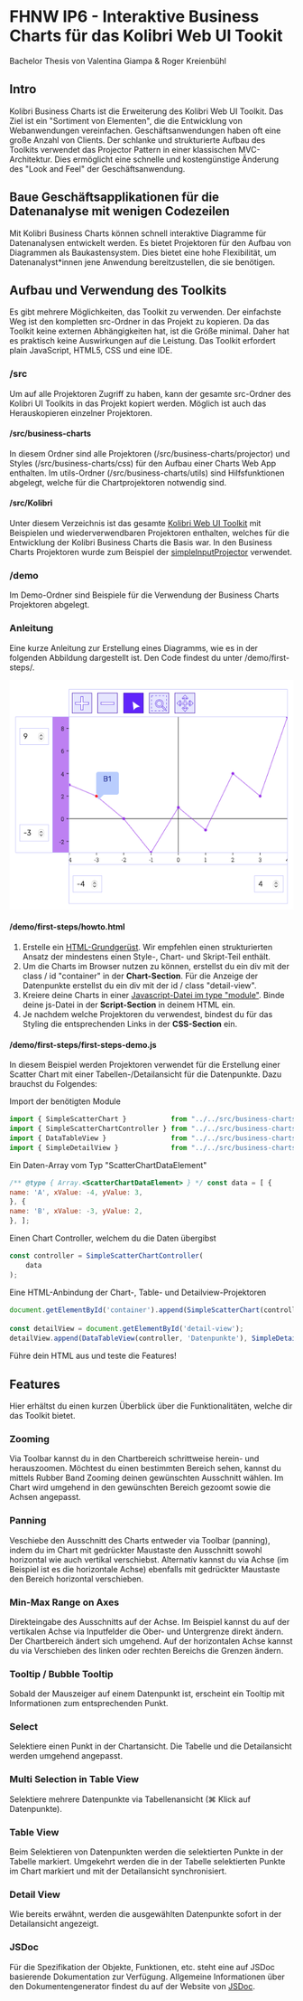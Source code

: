 # FHNW IP6 - Interaktive Business Charts für das Kolibri Web UI Tookit

Bachelor Thesis von Valentina Giampa & Roger Kreienbühl

## Intro

Kolibri Business Charts ist die Erweiterung des Kolibri Web UI Toolkit.
Das Ziel ist ein "Sortiment von Elementen", die die Entwicklung von Webanwendungen vereinfachen.
Geschäftsanwendungen haben oft eine große Anzahl von Clients.
Der schlanke und strukturierte Aufbau des Toolkits verwendet das Projector Pattern in einer klassischen MVC-Architektur.
Dies ermöglicht eine schnelle und kostengünstige Änderung des "Look and Feel" der Geschäftsanwendung.

## Baue Geschäftsapplikationen für die Datenanalyse mit wenigen Codezeilen

Mit Kolibri Business Charts können schnell interaktive Diagramme für Datenanalysen entwickelt werden.
Es bietet Projektoren für den Aufbau von Diagrammen als Baukastensystem.
Dies bietet eine hohe Flexibilität, um Datenanalyst*innen jene Anwendung bereitzustellen, die sie benötigen.

## Aufbau und Verwendung des Toolkits

Es gibt mehrere Möglichkeiten, das Toolkit zu verwenden.
Der einfachste Weg ist den kompletten src-Ordner in das Projekt zu kopieren.
Da das Toolkit keine externen Abhängigkeiten hat, ist die Größe minimal.
Daher hat es praktisch keine Auswirkungen auf die Leistung.
Das Toolkit erfordert plain JavaScript, HTML5, CSS und eine IDE.

### /src

Um auf alle Projektoren Zugriff zu haben, kann der gesamte src-Ordner des Kolibri UI Toolkits in das Projekt kopiert werden.
Möglich ist auch das Herauskopieren einzelner Projektoren.

#### /src/business-charts

In diesem Ordner sind alle Projektoren (/src/business-charts/projector) 
und Styles (/src/business-charts/css) für den Aufbau einer Charts Web App enthalten.
Im utils-Ordner (/src/business-charts/utils) sind Hilfsfunktionen abgelegt, welche für die Chartprojektoren notwendig sind.

#### /src/Kolibri

Unter diesem Verzeichnis ist das gesamte [Kolibri Web UI Toolkit](https://github.com/webengineering-fhnw/Kolibri/) 
mit Beispielen und wiederverwendbaren Projektoren enthalten, 
welches für die Entwicklung der Kolibri Business Charts die Basis war. 
In den Business Charts Projektoren wurde zum Beispiel der 
[simpleInputProjector](src/Kolibri/docs/src/kolibri/projector/simpleForm/simpleInputProjector.js) verwendet.

### /demo

Im Demo-Ordner sind Beispiele für die Verwendung der Business Charts Projektoren abgelegt. 

### Anleitung

Eine kurze Anleitung zur Erstellung eines Diagramms, wie es in der folgenden Abbildung dargestellt ist.
Den Code findest du unter /demo/first-steps/.

![Auscchnitt Demo App](demo/assets/images/first-steps-demo.png "DemoApp")

#### /demo/first-steps/howto.html

1. Erstelle ein [HTML-Grundgerüst](demo/first-steps/howto.html).
Wir empfehlen einen strukturierten Ansatz der mindestens einen Style-, Chart- und Skript-Teil enthält.
2. Um die Charts im Browser nutzen zu können, erstellst du ein div mit der class / id "container" in der **Chart-Section**.
Für die Anzeige der Datenpunkte erstellst du ein div mit der id / class "detail-view".
3. Kreiere deine Charts in einer [Javascript-Datei im type "module"](demo/first-steps/first-steps-demo.js).
Binde deine js-Datei in der **Script-Section** in deinem HTML ein.
4. Je nachdem welche Projektoren du verwendest, bindest du für das Styling die entsprechenden Links in der **CSS-Section** ein.

#### /demo/first-steps/first-steps-demo.js

In diesem Beispiel werden Projektoren verwendet für die Erstellung einer Scatter Chart
mit einer Tabellen-/Detailansicht für die Datenpunkte. Dazu brauchst du Folgendes:

Import der benötigten Module
``` js
import { SimpleScatterChart }           from "../../src/business-charts/projector/simpleScatterChart/simpleScatterChartProjector.js";
import { SimpleScatterChartController } from "../../src/business-charts/projector/simpleScatterChart/simpleScatterChartController.js";
import { DataTableView }                from "../../src/business-charts/projector/dataTableView/dataTableViewProjector.js";
import { SimpleDetailView }             from "../../src/business-charts/projector/simpleDetailView/simpleDetailViewProjector.js";
```

Ein Daten-Array vom Typ "ScatterChartDataElement"
``` js
/** @type { Array.<ScatterChartDataElement> } */ const data = [ {
name: 'A', xValue: -4, yValue: 3,
}, {
name: 'B', xValue: -3, yValue: 2,
}, ];
```

Einen Chart Controller, welchem du die Daten übergibst
``` js
const controller = SimpleScatterChartController(
    data
);
```

Eine HTML-Anbindung der Chart-, Table- und Detailview-Projektoren 
``` js
document.getElementById('container').append(SimpleScatterChart(controller));

const detailView = document.getElementById('detail-view');
detailView.append(DataTableView(controller, 'Datenpunkte'), SimpleDetailView(controller));
```

Führe dein HTML aus und teste die Features!

## Features

Hier erhältst du einen kurzen Überblick über die Funktionalitäten, welche dir das Toolkit bietet.

### Zooming

Via Toolbar kannst du in den Chartbereich schrittweise herein- und herauszoomen. 
Möchtest du einen bestimmten Bereich sehen, kannst du mittels Rubber Band Zooming deinen gewünschten Ausschnitt wählen. Im Chart wird umgehend in den gewünschten Bereich gezoomt sowie die Achsen angepasst.

### Panning

Veschiebe den Ausschnitt des Charts entweder via Toolbar (panning), indem du im Chart mit gedrückter Maustaste den Ausschnitt sowohl horizontal wie auch vertikal verschiebst. Alternativ kannst du via Achse (im Beispiel ist es die horizontale Achse) ebenfalls mit gedrückter Maustaste den Bereich horizontal verschieben.

### Min-Max Range on Axes

Direkteingabe des Ausschnitts auf der Achse. 
Im Beispiel kannst du auf der vertikalen Achse via Inputfelder die Ober- und Untergrenze direkt ändern. Der Chartbereich ändert sich umgehend.
Auf der horizontalen Achse kannst du via Verschieben des linken oder rechten Bereichs die Grenzen ändern.

### Tooltip / Bubble Tooltip

Sobald der Mauszeiger auf einem Datenpunkt ist, erscheint ein Tooltip mit Informationen zum entsprechenden Punkt.

### Select

Selektiere einen Punkt in der Chartansicht. Die Tabelle und die Detailansicht werden umgehend angepasst.

### Multi Selection in Table View

Selektiere mehrere Datenpunkte via Tabellenansicht (⌘ Klick auf Datenpunkte).

### Table View

Beim Selektieren von Datenpunkten werden die selektierten Punkte in der Tabelle markiert.
Umgekehrt werden die in der Tabelle selektierten Punkte im Chart markiert und mit der Detailansicht synchronisiert.

### Detail View

Wie bereits erwähnt, werden die ausgewählten Datenpunkte sofort in der Detailansicht angezeigt.

### JSDoc

Für die Spezifikation der Objekte, Funktionen, etc. steht eine auf JSDoc basierende Dokumentation zur Verfügung. 
Allgemeine Informationen über den Dokumentengenerator findest du auf der Website von [JSDoc](https://jsdoc.app/index.html).